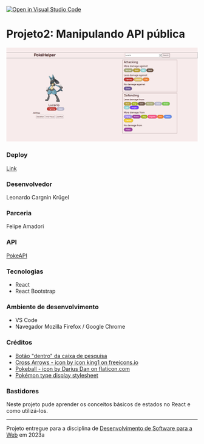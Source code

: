 [![Open in Visual Studio Code](https://classroom.github.com/assets/open-in-vscode-718a45dd9cf7e7f842a935f5ebbe5719a5e09af4491e668f4dbf3b35d5cca122.svg)](https://classroom.github.com/online_ide?assignment_repo_id=10908209&assignment_repo_type=AssignmentRepo)

# Projeto2: Manipulando API pública  

![Screenshot do projeto](PokeHelper.png)  

### Deploy

[Link](https://elc1090.github.io/project2-lckrugel/)  

### Desenvolvedor

Leonardo Cargnin Krügel  

### Parceria  

Felipe Amadori  

### API

[PokeAPI](https://pokeapi.co/)  

### Tecnologias  

- React  
- React Bootstrap  

### Ambiente de desenvolvimento

- VS Code
- Navegador Mozilla Firefox / Google Chrome

### Créditos  

- [Botão "dentro" da caixa de pesquisa](https://stackoverflow.com/questions/15314407/how-to-add-button-inside-an-input)  
- [Cross Arrows - icon by icon king1 on freeicons.io](https://freeicons.io/profile/3)
- [Pokeball - icon by Darius Dan on flaticon.com](https://www.flaticon.com/free-icons/pokeball)
- [Pokémon type display stylesheet](https://github.com/justingolden21/pokemon-types-css)

### Bastidores  

Neste projeto pude aprender os conceitos básicos de estados no React e como utilizá-los.  

---
Projeto entregue para a disciplina de [Desenvolvimento de Software para a Web](http://github.com/andreainfufsm/elc1090-2023a) em 2023a  

